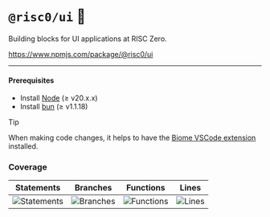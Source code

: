 # `@risc0/ui` 🎨

Building blocks for UI applications at RISC Zero.

https://www.npmjs.com/package/@risc0/ui

---

#### Prerequisites

- Install [Node](https://nodejs.org/en) (≥ v20.x.x)
- Install [bun](https://bun.sh/) (≥ v1.1.18)

> [!TIP]  
> When making code changes, it helps to have the [Biome VSCode extension](https://marketplace.visualstudio.com/items?itemName=biomejs.biome) installed.

### Coverage 

| Statements                  | Branches                | Functions                 | Lines             |
| --------------------------- | ----------------------- | ------------------------- | ----------------- |
| ![Statements](https://img.shields.io/badge/statements-37.37%25-red.svg?style=flat) | ![Branches](https://img.shields.io/badge/branches-73.75%25-red.svg?style=flat) | ![Functions](https://img.shields.io/badge/functions-60.46%25-red.svg?style=flat) | ![Lines](https://img.shields.io/badge/lines-37.37%25-red.svg?style=flat) |
